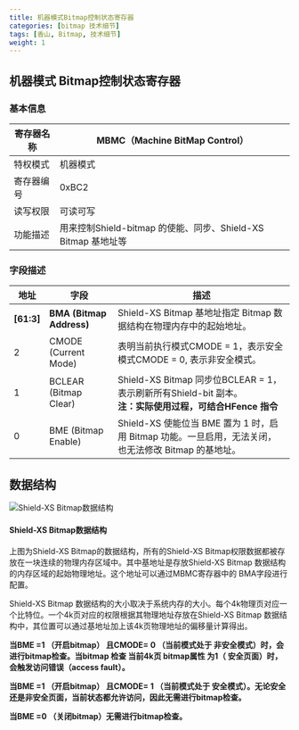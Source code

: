 ```yaml
---
title: 机器模式Bitmap控制状态寄存器
categories: [bitmap 技术细节]
tags: [香山, Bitmap, 技术细节]
weight: 1
---
```


## 机器模式 Bitmap控制状态寄存器

### 基本信息

| 寄存器名称 | MBMC（Machine BitMap Control）                                |
| ---------- | ------------------------------------------------------------- |
| 特权模式   | 机器模式                                                      |
| 寄存器编号 | 0xBC2                                                         |
| 读写权限   | 可读可写                                                      |
| 功能描述   | 用来控制Shield-bitmap 的使能、同步、Shield-XS Bitmap 基地址等 |

### 字段描述

| 地址       | 字段                     | 描述                                                                                                         |
| ---------- | ------------------------ | ------------------------------------------------------------------------------------------------------------ |
| **[61:3]** | **BMA (Bitmap Address)** | Shield-XS Bitmap 基地址指定 Bitmap 数据结构在物理内存中的起始地址。                                          |
| 2          | CMODE (Current Mode)     | 表明当前执行模式CMODE = 1，表示安全模式CMODE = 0, 表示非安全模式。                                           |
| 1          | BCLEAR (Bitmap Clear)    | Shield-XS Bitmap 同步位BCLEAR = 1，表示刷新所有Shield-bit 副本。<br/>**注：实际使用过程，可结合HFence 指令** |
| 0          | BME (Bitmap Enable)      | Shield-XS 使能位当 BME 置为 1 时，启用 Bitmap 功能。一旦启用，无法关闭，也无法修改 Bitmap 的基地址。         |

## 数据结构

![Shield-XS Bitmap数据结构](../../feature00_1.png)

#### Shield-XS Bitmap数据结构

上图为Shield-XS Bitmap的数据结构，所有的Shield-XS Bitmap权限数据都被存放在一块连续的物理内存区域中。其中基地址是存放Shield-XS Bitmap 数据结构的内存区域的起始物理地址。这个地址可以通过MBMC寄存器中的 BMA字段进行配置。

Shield-XS Bitmap 数据结构的大小取决于系统内存的大小。每个4k物理页对应一个比特位。一个4k页对应的权限根据其物理地址存放在Shield-XS Bitmap 数据结构中，其位置可以通过基地址加上该4k页物理地址的偏移量计算得出。

**当BME =1 （开启bitmap） 且CMODE= 0 （当前模式处于 非安全模式）时，会进行bitmap检查。当bitmap 检查 当前4k页 bitmap属性 为1（ 安全页面）时，会触发访问错误（access fault）。**

**当BME =1 （开启bitmap） 且CMODE= 1 （当前模式处于 安全模式）。无论安全还是非安全页面，当前状态都允许访问，因此无需进行bitmap检查。**

**当BME =0 （关闭bitmap）无需进行bitmap检查。**
